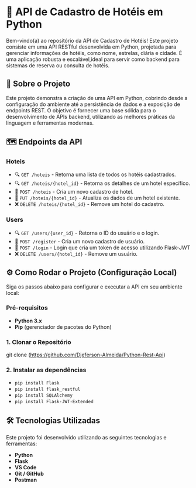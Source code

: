 # 🏨 API de Cadastro de Hotéis em Python

Bem-vindo(a) ao repositório da API de Cadastro de Hotéis! Este projeto consiste em uma API RESTful desenvolvida em Python, projetada para gerenciar informações de hotéis,
como nome, estrelas, diária e cidade. É uma aplicação robusta e escalável,ideal para servir como backend para sistemas de reserva ou consulta de hotéis.

## 🚀 Sobre o Projeto

Este projeto demonstra a criação de uma API em Python, cobrindo desde a configuração do ambiente até a persistência de dados e a exposição de endpoints REST. O objetivo é fornecer uma base sólida para o desenvolvimento de APIs backend, utilizando as melhores práticas da linguagem e ferramentas modernas.

## 🗺️ Endpoints da API

### Hoteis

* 🔍 `GET /hoteis` - Retorna uma lista de todos os hotéis cadastrados.
* 🔍 `GET /hoteis/{hotel_id}` - Retorna os detalhes de um hotel específico.
* 📝 `POST /hoteis` - Cria um novo cadastro de hotel.
* 🔄 `PUT /hoteis/{hotel_id}` - Atualiza os dados de um hotel existente.
* ❌ `DELETE /hoteis/{hotel_id}` - Remove um hotel do cadastro.

### Users

* 🔍 `GET /users/{user_id}` - Retorna o ID do usuário e o login.
* 📝 `POST /register` - Cria um novo cadastro de usuário.
* 🔐 `POST /login` - Login que cria um token de acesso utilizando Flask-JWT
* ❌ `DELETE /users/{hotel_id}` - Remove um usuário.

## ⚙️ Como Rodar o Projeto (Configuração Local)

Siga os passos abaixo para configurar e executar a API em seu ambiente local:

### Pré-requisitos
* **Python 3.x**
* **Pip** (gerenciador de pacotes do Python)

### 1. Clonar o Repositório
git clone (https://github.com/Djeferson-Almeida/Python-Rest-Api)

### 2. Instalar as dependências
* `pip install Flask`
* `pip install flask_restful`
* `pip install SQLAlchemy`
* `pip install Flask-JWT-Extended`
## 🛠️ Tecnologias Utilizadas
Este projeto foi desenvolvido utilizando as seguintes tecnologias e ferramentas:

* **Python** 
* **Flask** 
* **VS Code** 
* **Git / GitHub**
* **Postman**

